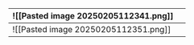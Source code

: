 
| ![[Pasted image 20250205112341.png]] |     |
| ------------------------------------ | --- |
| ![[Pasted image 20250205112351.png]] |     |
